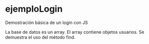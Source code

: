 # ejemploLogin
Demostración básica de un login con JS

La base de datos es un array.
El array contiene objetos usuarios.
Se demuestra el uso del método find.

